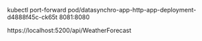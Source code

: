  kubectl port-forward pod/datasynchro-app-http-app-deployment-d4888f45c-ck65t 8081:8080

 https://localhost:5200/api/WeatherForecast